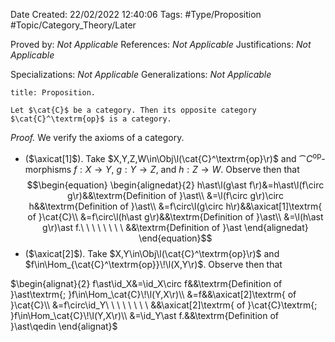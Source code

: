 <div class="topSpace"></div>

Date Created: 22/02/2022 12:40:06
Tags: #Type/Proposition #Topic/Category_Theory/Later

Proved by: <i>Not Applicable</i>
References: <i>Not Applicable</i>
Justifications: <i>Not Applicable</i>

Specializations: <i>Not Applicable</i>
Generalizations: <i>Not Applicable</i>

``` ad-Proposition
title: Proposition.

Let $\cat{C}$ be a category. Then its opposite category $\cat{C}^\textrm{op}$ is a category.

```

<i>Proof.</i> We verify the axioms of a category.
* ($\axicat[1]$). Take $X,Y,Z,W\in\Obj\l(\cat{C}^\textrm{op}\r)$ and $\cat{C}^\textrm{op}$-morphisms $f:X\to Y$, $g:Y\to Z$, and $h:Z\to W$. Observe then that
$$\begin{equation}
    \begin{alignedat}{2}
        h\ast\l(g\ast f\r)&=h\ast\l(f\circ g\r)&&\textrm{Definition of }\ast\\
        &=\l(f\circ g\r)\circ h&&\textrm{Definition of }\ast\\
        &=f\circ\l(g\circ h\r)&&\axicat[1]\textrm{ of }\cat{C}\\
        &=f\circ\l(h\ast g\r)&&\textrm{Definition of }\ast\\
        &=\l(h\ast g\r)\ast f.\ \ \ \ \ \ \ \ &&\textrm{Definition of }\ast
    \end{alignedat}
\end{equation}$$
* ($\axicat[2]$). Take $X,Y\in\Obj\l(\cat{C}^\textrm{op}\r)$ and $f\in\Hom_{\cat{C}^\textrm{op}}\!\l(X,Y\r)$. Observe then that

$\begin{alignat}{2}
    f\ast\id_X&=\id_X\circ f&&\textrm{Definition of }\ast\textrm{; }f\in\Hom_\cat{C}\!\l(Y,X\r)\\
    &=f&&\axicat[2]\textrm{ of }\cat{C}\\
    &=f\circ\id_Y\ \ \ \ \ \ \ \ &&\axicat[2]\textrm{ of }\cat{C}\textrm{; }f\in\Hom_\cat{C}\!\l(Y,X\r)\\
    &=\id_Y\ast f.&&\textrm{Definition of }\ast\qedin
\end{alignat}$
